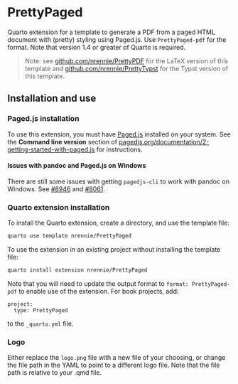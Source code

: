 # PrettyPaged

Quarto extension for a template to generate a PDF from a paged HTML document with (pretty) styling using Paged.js. Use `PrettyPaged-pdf` for the format. Note that version 1.4 or greater of Quarto is required.

> Note: see [github.com/nrennie/PrettyPDF](https://github.com/nrennie/PrettyPDF) for the LaTeX version of this template and [github.com/nrennie/PrettyTypst](https://github.com/nrennie/PrettyTypst) for the Typst version of this template.

## Installation and use

### Paged.js installation

To use this extension, you must have [Paged.js](https://pagedjs.org/) installed on your system. See the **Command line version** section of [pagedjs.org/documentation/2-getting-started-with-paged.js](https://pagedjs.org/documentation/2-getting-started-with-paged.js/) for instructions.

#### Issues with pandoc and Paged.js on Windows

There are still some issues with getting `pagedjs-cli` to work with pandoc on Windows. See [#8946](https://github.com/quarto-dev/quarto-cli/issues/8946) and [#8061](https://github.com/jgm/pandoc/issues/8061).


### Quarto extension installation

To install the Quarto extension, create a directory, and use the template file:

``` bash
quarto use template nrennie/PrettyPaged
```

To use the extension in an existing project without installing the template file:

``` bash
quarto install extension nrennie/PrettyPaged
```
Note that you will need to update the output format to `format: PrettyPaged-pdf` to enable use of the extension. For book projects, add:

```
project:
  type: PrettyPaged
```
to the `_quarto.yml` file.


### Logo

Either replace the `logo.png` file with a new file of your choosing, or change the file path in the YAML to point to a different logo file. Note that the file path is relative to your .qmd file.
